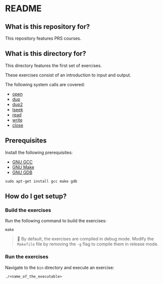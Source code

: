# README 

## What is this repository for?

This repository features PRS courses.

## What is this directory for?

This directory features the first set of exercises. 

These exercises consist of an introduction to input and output.

The following system calls are covered:

- [open](https://man7.org/linux/man-pages/man2/open.2.html)
- [dup](https://man7.org/linux/man-pages/man2/dup.2.html)
- [dup2](https://man7.org/linux/man-pages/man2/dup.2.html)
- [lseek](https://man7.org/linux/man-pages/man2/lseek.2.html)
- [read](https://man7.org/linux/man-pages/man2/read.2.html)
- [write](https://man7.org/linux/man-pages/man2/write.2.html)
- [close](https://man7.org/linux/man-pages/man2/close.2.html)

## Prerequisites

Install the following prerequisites:

* [GNU GCC](https://gcc.gnu.org/)
* [GNU Make](https://www.gnu.org/software/make/)
* [GNU GDB](https://www.sourceware.org/gdb/)

```
sudo apt-get install gcc make gdb
```

## How do I get setup?

### Build the exercises

Run the following command to build the exercises:

```
make
```

> :pushpin: By default, the exercises are compiled in debug mode. 
  Modify the `Makefile` file by removing the `-g` flag to compile 
  them in release mode.

### Run the exercises

Navigate to the `bin` directory and execute an exercise:

```
./<name_of_the_executable>
```

